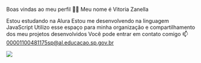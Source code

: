 Boas vindas ao meu perfil 💙💙
Meu nome é Vitoria Zanella

Estou estudando na Alura
Estou me desenvolvendo na linguagem JavaScript
Utilizo esse espaço para minha organização e compartilhamento dos meu projetos desenvolvidos
Você pode entrar em contato comigo 📫
00001100481175sp@al.educacao.sp.gov.br

![](https://media1.tenor.com/m/LHc3LWJ8VXsAAAAC/sunshine-sunday.gif
)


